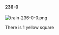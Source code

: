#### 236-0
![train-236-0-0.png](https://github.com/lil-lab/nlvr/raw/master/nlvr/train/images/23/train-236-0-0.png "train-236-0-0.png")

There is 1 yellow square
